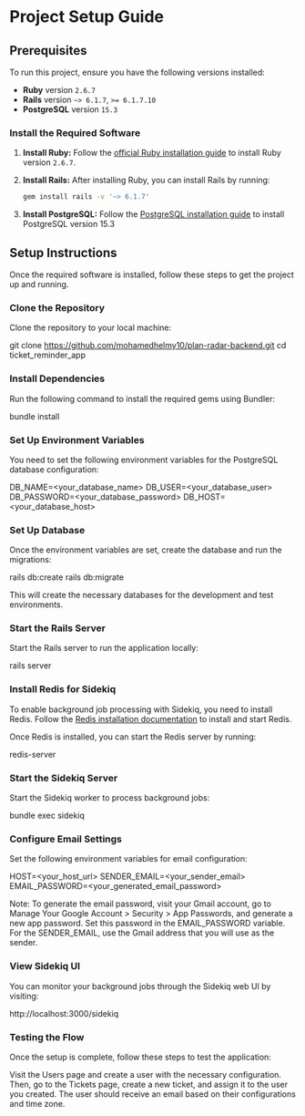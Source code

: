 # Project Setup Guide

## Prerequisites

To run this project, ensure you have the following versions installed:

- **Ruby** version `2.6.7`
- **Rails** version `~> 6.1.7`, `>= 6.1.7.10`
- **PostgreSQL** version `15.3`

### Install the Required Software

1. **Install Ruby:**
   Follow the [official Ruby installation guide](https://www.ruby-lang.org/en/documentation/installation/) to install Ruby version `2.6.7`.

2. **Install Rails:**
   After installing Ruby, you can install Rails by running:
   ```bash
   gem install rails -v '~> 6.1.7'

3. **Install PostgreSQL:**
 	 Follow the [PostgreSQL installation guide](https://www.postgresql.org/download/) to install PostgreSQL version 15.3


## Setup Instructions

Once the required software is installed, follow these steps to get the project up and running.

### Clone the Repository
Clone the repository to your local machine:

git clone https://github.com/mohamedhelmy10/plan-radar-backend.git
cd ticket_reminder_app

### Install Dependencies
Run the following command to install the required gems using Bundler:

bundle install

### Set Up Environment Variables
You need to set the following environment variables for the PostgreSQL database configuration:

DB_NAME=<your_database_name>
DB_USER=<your_database_user>
DB_PASSWORD=<your_database_password>
DB_HOST=<your_database_host>

### Set Up Database
Once the environment variables are set, create the database and run the migrations:

rails db:create
rails db:migrate

This will create the necessary databases for the development and test environments.

### Start the Rails Server
Start the Rails server to run the application locally:

rails server

### Install Redis for Sidekiq
To enable background job processing with Sidekiq, you need to install Redis. Follow the [Redis installation documentation](https://redis.io/docs/latest/operate/oss_and_stack/install/install-redis/) to install and start Redis.

Once Redis is installed, you can start the Redis server by running:

redis-server

### Start the Sidekiq Server
Start the Sidekiq worker to process background jobs:

bundle exec sidekiq

### Configure Email Settings
Set the following environment variables for email configuration:

HOST=<your_host_url>
SENDER_EMAIL=<your_sender_email>
EMAIL_PASSWORD=<your_generated_email_password>

Note: To generate the email password, visit your Gmail account, go to Manage Your Google Account > Security > App Passwords, and generate a new app password. Set this password in the EMAIL_PASSWORD variable. For the SENDER_EMAIL, use the Gmail address that you will use as the sender.

### View Sidekiq UI
You can monitor your background jobs through the Sidekiq web UI by visiting:

http://localhost:3000/sidekiq

### Testing the Flow
Once the setup is complete, follow these steps to test the application:

Visit the Users page and create a user with the necessary configuration.
Then, go to the Tickets page, create a new ticket, and assign it to the user you created.
The user should receive an email based on their configurations and time zone.